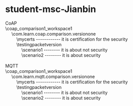 # student-msc-Jianbin
CoAP																																						</br>
\coap_comparison1_workspace1																																</br>
&nbsp;&nbsp;&nbsp;&nbsp;															\com.learn.coap.comparison.versionone									</br>
&nbsp;&nbsp;&nbsp;&nbsp;&nbsp;&nbsp;&nbsp;&nbsp;										\mycerts ------------	it is certification for the security		</br>
&nbsp;&nbsp;&nbsp;&nbsp;&nbsp;&nbsp;&nbsp;&nbsp;										\testingpacketversion												</br>
&nbsp;&nbsp;&nbsp;&nbsp;&nbsp;&nbsp;&nbsp;&nbsp;&nbsp;&nbsp;&nbsp;&nbsp;					\scenario1 -------- it is about not security					</br>
&nbsp;&nbsp;&nbsp;&nbsp;&nbsp;&nbsp;&nbsp;&nbsp;&nbsp;&nbsp;&nbsp;&nbsp;					\scenario2 --------	it is about security						</br>
</br>
MQTT																																						</br>
\coap_comparison1_workspace1																																</br>
&nbsp;&nbsp;&nbsp;&nbsp;															\com.learn.mqtt.comparison.versionone									</br>
&nbsp;&nbsp;&nbsp;&nbsp;&nbsp;&nbsp;&nbsp;&nbsp;										\mycerts ------------ 	it is certification for the security		</br>
&nbsp;&nbsp;&nbsp;&nbsp;&nbsp;&nbsp;&nbsp;&nbsp;										\testingpacketversion												</br>
&nbsp;&nbsp;&nbsp;&nbsp;&nbsp;&nbsp;&nbsp;&nbsp;&nbsp;&nbsp;&nbsp;&nbsp;					\scenario1 --------	it is about not security					</br>
&nbsp;&nbsp;&nbsp;&nbsp;&nbsp;&nbsp;&nbsp;&nbsp;&nbsp;&nbsp;&nbsp;&nbsp;					\scenario2 --------	it is about security						</br>
		